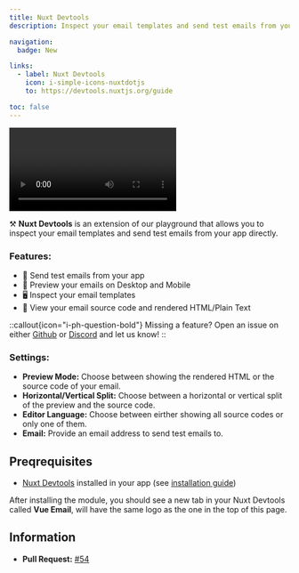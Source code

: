 ```yaml
---
title: Nuxt Devtools
description: Inspect your email templates and send test emails from your app directly.

navigation:
  badge: New

links:
  - label: Nuxt Devtools
    icon: i-simple-icons-nuxtdotjs
    to: https://devtools.nuxtjs.org/guide

toc: false
---
```


<div>
  <video src="/assets/devtools-showcase.mp4" controls class="p-2 aspect-video rounded-md " />
</div>


⚒️ **Nuxt Devtools** is an extension of our playground that allows you to inspect your email templates and send test emails from your app directly.

### Features:

- 📧 Send test emails from your app
- 📱 Preview your emails on Desktop and Mobile
- 🖥️ Inspect your email templates
- 📝 View your email source code and rendered HTML/Plain Text

::callout{icon="i-ph-question-bold"}
Missing a feature? Open an issue on either [Github](https://github.com/Dave136/vue-email/issues) or [Discord](https://discord.gg/Z2RW7qvS3Q) and let us know!
::


### Settings:

- **Preview Mode:** Choose between showing the rendered HTML or the source code of your email.
- **Horizontal/Vertical Split:** Choose between a horizontal or vertical split of the preview and the source code.
- **Editor Language:** Choose between eirther showing all source codes or only one of them.
- **Email:** Provide an email address to send test emails to.

## Preqrequisites

- <u>Nuxt Devtools</u> installed in your app (see [installation guide](https://devtools.nuxtjs.org/guide))

After installing the module, you should see a new tab in your Nuxt Devtools called **Vue Email**, will have the same logo as the one in the top of this page.

## Information

- **Pull Request:** [#54](https://github.com/Dave136/vue-email/pull/54)